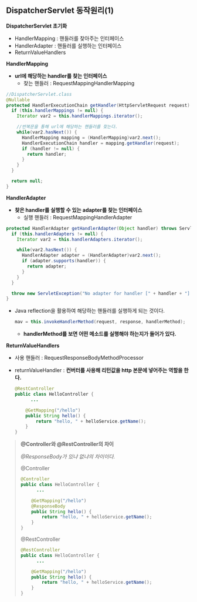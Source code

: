 ## DispatcherServlet 동작원리(1)

**DispatcherServlet 초기화**

- HandlerMapping : 핸들러를 찾아주는 인터페이스
- HandlerAdapter : 핸들러를 실행하는 인터페이스
- ReturnValueHandlers



**HandlerMapping**

- **url에 해당하는 handler를 찾는 인터페이스**
  - 찾는 핸들러 : RequestMappingHandlerMapping

~~~java
//DispatcherServlet.class
@Nullable
protected HandlerExecutionChain getHandler(HttpServletRequest request) throws Exception {
  if (this.handlerMappings != null) {
    Iterator var2 = this.handlerMappings.iterator();

    //반복문을 통해 url에 해당하는 핸들러를 찾는다.
    while(var2.hasNext()) {
      HandlerMapping mapping = (HandlerMapping)var2.next();
      HandlerExecutionChain handler = mapping.getHandler(request);
      if (handler != null) {
        return handler;
      }
    }
  }

  return null;
}
~~~



**HandlerAdapter**

- **찾은 handler를 실행할 수 있는 adapter를 찾는 인터페이스**
  - 실행 핸들러 : RequestMappingHandlerAdapter

~~~java
protected HandlerAdapter getHandlerAdapter(Object handler) throws ServletException {
  if (this.handlerAdapters != null) {
    Iterator var2 = this.handlerAdapters.iterator();

    while(var2.hasNext()) {
      HandlerAdapter adapter = (HandlerAdapter)var2.next();
      if (adapter.supports(handler)) {
        return adapter;
      }
    }
  }

  throw new ServletException("No adapter for handler [" + handler + "]: The DispatcherServlet configuration needs to include a HandlerAdapter that supports this handler");
}
~~~

- Java reflection을 활용하여 해당하는 핸들러를 실행하게 되는 것이다.

  ~~~java
  mav = this.invokeHandlerMethod(request, response, handlerMethod);
  ~~~

  - **handlerMethod를 보면 어떤 메소드를 실행해야 하는지가 들어가 있다.**



**ReturnValueHandlers**

- 사용 핸들러 : RequestResponseBodyMethodProcessor
- returnValueHandler : **컨버터를 사용해 리턴값을 http 본문에 넣어주는 역할을 한다.**

  ~~~java
  @RestController
  public class HelloController {
  		...
  
      @GetMapping("/hello")
      public String hello() {
          return "hello, " + helloService.getName();
      }
  }
  ~~~

  

> **@Controller와 @RestController의 차이**
>
> *@ResponseBody가 있냐 없냐의 차이이다.*
>
> @Controller
>
> ~~~java
> @Controller
> public class HelloController {
> 		...
> 
>     @GetMapping("/hello")
>     @ResponseBody
>     public String hello() {
>         return "hello, " + helloService.getName();
>     }
> }
> ~~~
>
> 
>
> @RestController
>
> ~~~java
> @RestController
> public class HelloController {
> 		...
> 
>     @GetMapping("/hello")
>     public String hello() {
>         return "hello, " + helloService.getName();
>     }
> }
> ~~~





